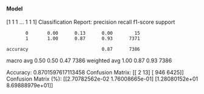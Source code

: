 #### Model
[1 1 1 ... 1 1 1]
Classification Report:
              precision    recall  f1-score   support

           0       0.00      0.13      0.00        15
           1       1.00      0.87      0.93      7371

    accuracy                           0.87      7386
   macro avg       0.50      0.50      0.47      7386
weighted avg       1.00      0.87      0.93      7386

Accuracy: 0.8701597617113458
Confusion Matrix:
[[   2   13]
 [ 946 6425]]
Confusion Matrix (%):
[[2.70782562e-02 1.76008665e-01]
 [1.28080152e+01 8.69888979e+01]]
